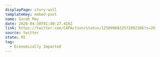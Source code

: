 ```yaml
---
displayPage: story-wall
templateKey: embed-post
name: Sarah May
date: 2020-04-30T01:40:27.416Z
link: https://twitter.com/CAPAction/status/1250098822572892166?s=20
source: twitter
state: MI
tag:
  - Economically Impacted
---
```

